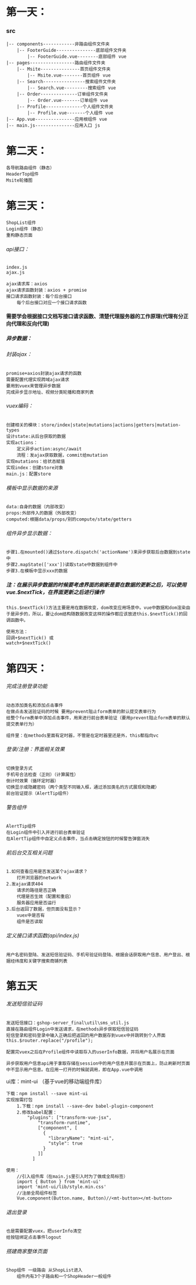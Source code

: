 # 第一天：

###     src 

    |-- components------------非路由组件文件夹 
        |-- FooterGuide---------------底部组件文件夹 
            |-- FooterGuide.vue--------底部组件 vue 
    |-- pages-----------------路由组件文件夹 
        |-- Msite---------------首页组件文件夹 
            |-- Msite.vue--------首页组件 vue 
        |-- Search----------------搜索组件文件夹 
            |-- Search.vue---------搜索组件 vue 
        |-- Order--------------订单组件文件夹 
            |-- Order.vue-------订单组件 vue 
        |-- Profile--------------个人组件文件夹 
            |-- Profile.vue-------个人组件 vue 
    |-- App.vue---------------应用根组件 vue 
    |-- main.js---------------应用入口 js



# 第二天：

    各导航路由组件（静态）
    HeaderTop组件
    Msite轮播图



# 第三天：

```
ShopList组件
Login组件（静态）
重构静态页面
```

###### api接口：

```
index.js
ajax.js
```



```
ajax请求库：axios
ajax请求函数封装：axios + promise
接口请求函数封装：每个后台接口
    每个后台接口对应一个接口请求函数
```

#### 需要学会根据接口文档写接口请求函数、清楚代理服务器的工作原理(代理有分正向代理和反向代理)

##### 异步数据：

###### 封装ajax：

```
promise+axios封装ajax请求的函数
需要配置代理实现跨域ajax请求
要用到vuex来管理异步数据
完成异步显示地址、视频分类轮播和商家列表
```

###### vuex编码：

```
创建相关的模块：store/index|state|mutations|actions|getters|mutation-types
设计state:从后台获取的数据
实现actions：
	定义异步action:async/await
	流程：发ajax获取数据，commit给mutation
实现mutations：给状态赋值
实现index：创建store对象
main.js：配置store
```

###### 模板中显示数据的来源

```
data:自身的数据（内部改变）
props:外部传入的数据（外部改变）
computed:根据data/props/别的compute/state/getters
```



###### 组件异步显示数据：

```
步骤1.在mounted()通过$store.dispatch('actionName')来异步获取后台数据到state中
步骤2.mapState(['xxx'])读取state中数据到组件中
步骤3.在模板中显示xxx的数据
```



##### **注：在展示异步数据的时候要考虑界面的刷新是要在数据的更新之后，可以使用vue.$nextTick**，在界面更新之后进行操作

```
this.$nextTick()方法主要是用在数据改变，dom改变应用场景中。vue中数据和dom渲染由于是异步的，所以，要让dom结构随数据改变这样的操作都应该放进this.$nextTick()的回调函数中。
```

```
使用方法：
回调+$nextTick() 或
watch+$nextTick()
```



# 第四天：

###### 完成注册登录功能

```
动态添加类名和添加点击事件
在做点击发送验证码的时候 要用prevent阻止form表单的默认提交表单行为
给整个form表单中添加点击事件，用来进行前台表单验证（要用prevent阻止form表单的默认提交表单行为）
```

```
组件里：在methods里面有定时器，不管是在定时器里还是外，this都指向vc
```

###### 登录/注册：界面相关效果

```
切换登录方式
手机号合法检查（正则）（计算属性）
倒计时效果（循环定时器）
切换显示或隐藏密码（两个类型不同输入框，通过添加类名的方式展现和隐藏）
前台验证提示（AlertTip组件）
```

###### 警告组件

```
AlertTip组件
在Login组件中引入并进行前台表单验证
在AlertTip组件中自定义点击事件，当点击确定按钮的时候警告弹窗消失
```

###### 前后台交互相关问题

```
1.如何查看应用是否发送某个ajax请求？
	打开浏览器的network
2.发ajax请求404
	请求的路径是否正确
	代理是否生效（配置和重启）
	服务器应用是否运行
3.后台返回了数据，但页面没有显示？
	vuex中是否有
	组件是否读取
```

###### 定义接口请求函数(api/index.js)

```
用户名密码登陆、发送短信验证码、手机号验证码登陆、根据会话获取用户信息、用户登出、根据经纬度和关键字搜索商铺列表
```



# 第五天

###### 发送短信验证码

```
发送短信接口：gshop-server_final\util\sms_util.js
直接在路由组件Login中发送请求，在methods异步获取短信验证码
短信登录和密码登录中输入正确后把返回的用户数据存到vuex中并跳转到个人界面this.$router.replace("/profile");
```

```
配置完vuex之后在Profile组件中读取存入的userInfo数据，并将用户名展示在页面
```

```
异步获取用户信息api用于拿取存储在session中的用户信息并展示在页面上，防止刷新时页面中不显示用户信息。在应用一打开的时候就调用，即在App.vue中调用
```

ui库：mint-ui （基于vue的移动端组件库）

```
下载：npm install --save mint-ui   
实现按需打包
	1.下载：npm install --save-dev babel-plugin-component
	2.修改babel配置：
		"plugins": ["transform-vue-jsx",
            "transform-runtime",
            ["component", [
              {
                "libraryName": "mint-ui",
                "style": true
              }
            ]]
          ]
          
使用：
    //引入组件库（在main.js里引入时为了做成全局标签）
    import { Button } from 'mint-ui'
    import 'mint-ui/lib/style.min.css'
    //注册全局组件标签
    Vue.component(Button.name, Button)//<mt-button></mt-button>
```

###### 退出登录

```
也是需要配置vuex，把userInfo清空
给按钮绑定点击事件logout
```

###### 搭建商家整体页面

```
Shop组件 一级路由 从ShopList进入
	组件内有3个子路由和一个ShopHeader一般组件
```

